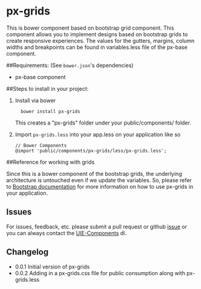 px-grids
==============

This is bower component based on bootstrap grid component. This component allows you to implement designs based on bootstrap grids to create responsive experiences. The values for the gutters, margins, column widths and breakpoints can be found in variables.less file of the px-base component.

##Requirements:
(See `bower.json`'s dependencies)
- px-base component

##Steps to install in your project:

1. Install via bower

	```
	  bower install px-grids
	```

	This creates a "px-grids" folder under your public/components/ folder.


2. Import `px-grids.less` into your app.less on your application like so

	```
	// Bower Components
	@import 'public/components/px-grids/less/px-grids.less';
	```

##Reference for working with grids

Since this is a bower component of the bootstrap grids, the underlying architecture is untouched even if we update the variables. So, please refer to [Bootstrap documentation](http://getbootstrap.com/css/#grid) for more information on how to use px-grids in your application.

## Issues

For issues, feedback, etc. please submit a pull request or github [issue](https://github.paypal.com/UIE-Components/px-grids/issues) or you can always contact the [UIE-Components](mailto:DL-PayPal-UIE-Components@paypalcorp.com) dl.

## Changelog
 - 0.0.1 Initial version of px-grids
 - 0.0.2 Adding in a px-grids.css file for public consumption along with px-grids.less
